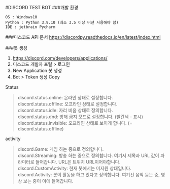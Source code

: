 #DISCORD TEST BOT
###개발 환경
```
OS : Windows10
Python : Python 3.9.10 (최소 3.5 이상 버전 사용해야 함)
IDE : jetbrain Pycharm 
```
###디스코드 API 문서
https://discordpy.readthedocs.io/en/latest/index.html

###봇 생성
1. https://discord.com/developers/applications/
2. 디스코드 개발자 포털 > 로그인
3. New Application 봇 생성
4. Bot > Token 생성 Copy

Status
>discord.status.online: 온라인 상태로 설정합니다.<br/>
discord.status.offline: 오프라인 상태로 설정합니다.<br/>
discord.status.idle: 자리 비움 상태로 정의합니다.<br/>
discord.status.dnd: 방해 금지 모드로 설정합니다. (빨간색 - 표시)<br/>
discord.status.invisible: 오프라인 상태로 보이게 합니다. (= discord.status.offline)

activity
>discord.Game: 게임 하는 중으로 정의합니다.<br/>
discord.Streaming: 방송 하는 중으로 정의합니다. 여기서 제목과 URL 값이 파라미터로 들어갑니다. URL은 트위치 URL이어야합니다.<br/>
discord.CustomActivity: 현재 봇에서는 미지원 상태입니다.<br/>
discord.Activity: 봇이 활동을 하고 있다고 정의합니다. 여기선 음악 듣는 중, 영상 보는 중이 이에 들어갑니다.
